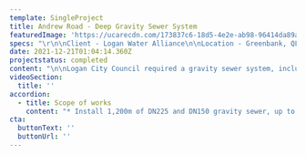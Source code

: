 ```yaml
---
template: SingleProject
title: Andrew Road - Deep Gravity Sewer System
featuredImage: 'https://ucarecdn.com/173837c6-18d5-4e2e-ab98-96414da89a3f/'
specs: "\r\n\nClient - Logan Water Alliance\n\nLocation - Greenbank, QLD\n\nValue - $1.5M\n\nStart date - Mar 2020\n\nCompletion date - Jun 2020"
date: 2021-12-21T01:04:14.360Z
projectstatus: completed
content: "\n\nLogan City Council required a gravity sewer system, inclusive of pumping on Andrew Road, Greenbank to facilitate future development.\r\n\nThe project works consisted of:\r\n\n* Bulk Earthworks to allow installation of 9m deep sewer\r\n* Installation of gravity sewer system on a live road\r\n* Reinstatement of road\r\n* Minor sewer rising main works and discharge manhole\r\n* Management of local traffic"
videoSection:
  title: ''
accordion:
  - title: Scope of works
    content: "* Install 1,200m of DN225 and DN150 gravity sewer, up to 9m deep from existing surface level\r\n* 20,000m3 of earthworks cut to stockpile and back to fill to allow for 9m deep sewer to be installed\r\n* Construct 16 poly lined sewer manholes (cast insitu base, precast risers)\r\n* Excavation works occurred in one lane while the adjacent traffic lane was left vacant to manage local traffic\r\n* Install 30m of sewer rising main including poly lined discharge manhole\r\n* Rebuild lane of road that gravity main was installed in (700m long)\r\n* Stringent management of quality systems and hold points\r\n* As constructed and ADAC survey"
cta:
  buttonText: ''
  buttonUrl: ''
---
```


